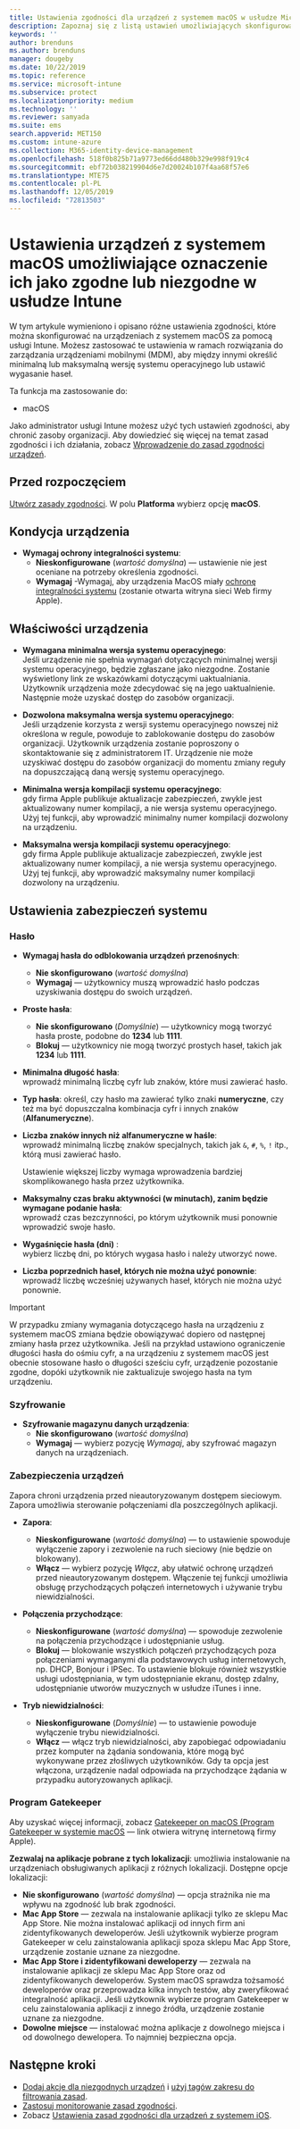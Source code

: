 ```yaml
---
title: Ustawienia zgodności dla urządzeń z systemem macOS w usłudze Microsoft Intune — Azure | Microsoft Docs
description: Zapoznaj się z listą ustawień umożliwiających skonfigurowanie zgodności dla urządzeń z systemem macOS w usłudze Microsoft Intune. Możesz między innymi wymagać stosowania ochrony integralności systemu firmy Apple, określać ograniczenia dotyczące haseł, wymagać zapory oraz zezwalać na użycie programu Gatekeeper.
keywords: ''
author: brenduns
ms.author: brenduns
manager: dougeby
ms.date: 10/22/2019
ms.topic: reference
ms.service: microsoft-intune
ms.subservice: protect
ms.localizationpriority: medium
ms.technology: ''
ms.reviewer: samyada
ms.suite: ems
search.appverid: MET150
ms.custom: intune-azure
ms.collection: M365-identity-device-management
ms.openlocfilehash: 518f0b825b71a9773ed66dd480b329e998f919c4
ms.sourcegitcommit: ebf72b038219904d6e7d20024b107f4aa68f57e6
ms.translationtype: MTE75
ms.contentlocale: pl-PL
ms.lasthandoff: 12/05/2019
ms.locfileid: "72813503"
---
```

# <a name="macos-settings-to-mark-devices-as-compliant-or-not-compliant-using-intune"></a>Ustawienia urządzeń z systemem macOS umożliwiające oznaczenie ich jako zgodne lub niezgodne w usłudze Intune

W tym artykule wymieniono i opisano różne ustawienia zgodności, które można skonfigurować na urządzeniach z systemem macOS za pomocą usługi Intune. Możesz zastosować te ustawienia w ramach rozwiązania do zarządzania urządzeniami mobilnymi (MDM), aby między innymi określić minimalną lub maksymalną wersję systemu operacyjnego lub ustawić wygasanie haseł.

Ta funkcja ma zastosowanie do:

- macOS

Jako administrator usługi Intune możesz użyć tych ustawień zgodności, aby chronić zasoby organizacji. Aby dowiedzieć się więcej na temat zasad zgodności i ich działania, zobacz [Wprowadzenie do zasad zgodności urządzeń](device-compliance-get-started.md).

## <a name="before-you-begin"></a>Przed rozpoczęciem

[Utwórz zasady zgodności](create-compliance-policy.md#create-the-policy). W polu **Platforma** wybierz opcję **macOS**.

## <a name="device-health"></a>Kondycja urządzenia

- **Wymagaj ochrony integralności systemu**:  
  - **Nieskonfigurowane** (*wartość domyślna*) — ustawienie nie jest oceniane na potrzeby określenia zgodności.
  - **Wymagaj** -Wymagaj, aby urządzenia MacOS miały [ochronę integralności systemu](https://support.apple.com/HT204899) (zostanie otwarta witryna sieci Web firmy Apple).  

## <a name="device-properties"></a>Właściwości urządzenia

- **Wymagana minimalna wersja systemu operacyjnego**:  
  Jeśli urządzenie nie spełnia wymagań dotyczących minimalnej wersji systemu operacyjnego, będzie zgłaszane jako niezgodne. Zostanie wyświetlony link ze wskazówkami dotyczącymi uaktualniania. Użytkownik urządzenia może zdecydować się na jego uaktualnienie. Następnie może uzyskać dostęp do zasobów organizacji.

- **Dozwolona maksymalna wersja systemu operacyjnego**:  
  Jeśli urządzenie korzysta z wersji systemu operacyjnego nowszej niż określona w regule, powoduje to zablokowanie dostępu do zasobów organizacji. Użytkownik urządzenia zostanie poproszony o skontaktowanie się z administratorem IT. Urządzenie nie może uzyskiwać dostępu do zasobów organizacji do momentu zmiany reguły na dopuszczającą daną wersję systemu operacyjnego.

- **Minimalna wersja kompilacji systemu operacyjnego**:  
  gdy firma Apple publikuje aktualizacje zabezpieczeń, zwykle jest aktualizowany numer kompilacji, a nie wersja systemu operacyjnego. Użyj tej funkcji, aby wprowadzić minimalny numer kompilacji dozwolony na urządzeniu.

- **Maksymalna wersja kompilacji systemu operacyjnego**:  
  gdy firma Apple publikuje aktualizacje zabezpieczeń, zwykle jest aktualizowany numer kompilacji, a nie wersja systemu operacyjnego. Użyj tej funkcji, aby wprowadzić maksymalny numer kompilacji dozwolony na urządzeniu.

## <a name="system-security-settings"></a>Ustawienia zabezpieczeń systemu

### <a name="password"></a>Hasło

- **Wymagaj hasła do odblokowania urządzeń przenośnych**:  
  - **Nie skonfigurowano** (*wartość domyślna*)
  - **Wymagaj** — użytkownicy muszą wprowadzić hasło podczas uzyskiwania dostępu do swoich urządzeń.

- **Proste hasła**:  
  - **Nie skonfigurowano** (*Domyślnie*) — użytkownicy mogą tworzyć hasła proste, podobne do **1234** lub **1111**.
  - **Blokuj** — użytkownicy nie mogą tworzyć prostych haseł, takich jak **1234** lub **1111**.

- **Minimalna długość hasła**:  
  wprowadź minimalną liczbę cyfr lub znaków, które musi zawierać hasło.

- **Typ hasła**: określ, czy hasło ma zawierać tylko znaki **numeryczne**, czy też ma być dopuszczalna kombinacja cyfr i innych znaków (**Alfanumeryczne**).

- **Liczba znaków innych niż alfanumeryczne w haśle**:  
  wprowadź minimalną liczbę znaków specjalnych, takich jak `&`, `#`, `%`, `!` itp., którą musi zawierać hasło.

  Ustawienie większej liczby wymaga wprowadzenia bardziej skomplikowanego hasła przez użytkownika.

- **Maksymalny czas braku aktywności (w minutach), zanim będzie wymagane podanie hasła**:  
  wprowadź czas bezczynności, po którym użytkownik musi ponownie wprowadzić swoje hasło.

- **Wygaśnięcie hasła (dni)** :  
  wybierz liczbę dni, po których wygasa hasło i należy utworzyć nowe.

- **Liczba poprzednich haseł, których nie można użyć ponownie**:  
  wprowadź liczbę wcześniej używanych haseł, których nie można użyć ponownie.
> [!IMPORTANT]
> W przypadku zmiany wymagania dotyczącego hasła na urządzeniu z systemem macOS zmiana będzie obowiązywać dopiero od następnej zmiany hasła przez użytkownika. Jeśli na przykład ustawiono ograniczenie długości hasła do ośmiu cyfr, a na urządzeniu z systemem macOS jest obecnie stosowane hasło o długości sześciu cyfr, urządzenie pozostanie zgodne, dopóki użytkownik nie zaktualizuje swojego hasła na tym urządzeniu.

### <a name="encryption"></a>Szyfrowanie

- **Szyfrowanie magazynu danych urządzenia**:  
  - **Nie skonfigurowano** (*wartość domyślna*)
  - **Wymagaj** — wybierz pozycję *Wymagaj*, aby szyfrować magazyn danych na urządzeniach.

### <a name="device-security"></a>Zabezpieczenia urządzeń

Zapora chroni urządzenia przed nieautoryzowanym dostępem sieciowym. Zapora umożliwia sterowanie połączeniami dla poszczególnych aplikacji. 

- **Zapora**:  
  - **Nieskonfigurowane** (*wartość domyślna*) — to ustawienie spowoduje wyłączenie zapory i zezwolenie na ruch sieciowy (nie będzie on blokowany).
  - **Włącz** — wybierz pozycję *Włącz*, aby ułatwić ochronę urządzeń przed nieautoryzowanym dostępem. Włączenie tej funkcji umożliwia obsługę przychodzących połączeń internetowych i używanie trybu niewidzialności. 

- **Połączenia przychodzące**:  
  - **Nieskonfigurowane** (*wartość domyślna*) — spowoduje zezwolenie na połączenia przychodzące i udostępnianie usług.
  - **Blokuj** — blokowanie wszystkich połączeń przychodzących poza połączeniami wymaganymi dla podstawowych usług internetowych, np. DHCP, Bonjour i IPSec. To ustawienie blokuje również wszystkie usługi udostępniania, w tym udostępnianie ekranu, dostęp zdalny, udostępnianie utworów muzycznych w usłudze iTunes i inne.  

- **Tryb niewidzialności**:  
  - **Nieskonfigurowane** (*Domyślnie*) — to ustawienie powoduje wyłączenie trybu niewidzialności.
  - **Włącz** — włącz tryb niewidzialności, aby zapobiegać odpowiadaniu przez komputer na żądania sondowania, które mogą być wykonywane przez złośliwych użytkowników. Gdy ta opcja jest włączona, urządzenie nadal odpowiada na przychodzące żądania w przypadku autoryzowanych aplikacji.  

### <a name="gatekeeper"></a>Program Gatekeeper

Aby uzyskać więcej informacji, zobacz [Gatekeeper on macOS (Program Gatekeeper w systemie macOS](https://support.apple.com/HT202491) — link otwiera witrynę internetową firmy Apple).

**Zezwalaj na aplikacje pobrane z tych lokalizacji**: umożliwia instalowanie na urządzeniach obsługiwanych aplikacji z różnych lokalizacji. Dostępne opcje lokalizacji:

- **Nie skonfigurowano** (*wartość domyślna*) — opcja strażnika nie ma wpływu na zgodność lub brak zgodności.  
- **Mac App Store** — zezwala na instalowanie aplikacji tylko ze sklepu Mac App Store. Nie można instalować aplikacji od innych firm ani zidentyfikowanych deweloperów. Jeśli użytkownik wybierze program Gatekeeper w celu zainstalowania aplikacji spoza sklepu Mac App Store, urządzenie zostanie uznane za niezgodne.
- **Mac App Store i zidentyfikowani deweloperzy** — zezwala na instalowanie aplikacji ze sklepu Mac App Store oraz od zidentyfikowanych deweloperów. System macOS sprawdza tożsamość deweloperów oraz przeprowadza kilka innych testów, aby zweryfikować integralność aplikacji. Jeśli użytkownik wybierze program Gatekeeper w celu zainstalowania aplikacji z innego źródła, urządzenie zostanie uznane za niezgodne.
- **Dowolne miejsce** — instalować można aplikacje z dowolnego miejsca i od dowolnego dewelopera. To najmniej bezpieczna opcja.
 

## <a name="next-steps"></a>Następne kroki

- [Dodaj akcje dla niezgodnych urządzeń](actions-for-noncompliance.md) i [użyj tagów zakresu do filtrowania zasad](../fundamentals/scope-tags.md).
- [Zastosuj monitorowanie zasad zgodności](compliance-policy-monitor.md).
- Zobacz [Ustawienia zasad zgodności dla urządzeń z systemem iOS](compliance-policy-create-ios.md).